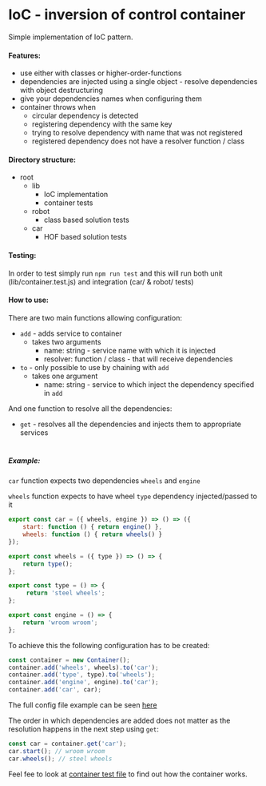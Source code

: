 # IoC - inversion of control container

Simple implementation of IoC pattern.

#### Features:
- use either with classes or higher-order-functions
- dependencies are injected using a single object - resolve dependencies with object destructuring
- give your dependencies names when configuring them
- container throws when
  - circular dependency is detected
  - registering dependency with the same key
  - trying to resolve dependency with name that was not registered
  - registered dependency does not have a resolver function / class
  
#### Directory structure:

- root
  - lib
    - IoC implementation
    - container tests
  - robot
    - class based solution tests
  - car
    - HOF based solution tests
    
#### Testing:

In order to test simply run `npm run test` and this will run both unit (lib/container.test.js) and integration (car/ & robot/ tests)

#### How to use:

There are two main functions allowing configuration:
- `add` - adds service to container 
  - takes two arguments
    - name: string - service name with which it is injected
    - resolver: function / class - that will receive dependencies
- `to` - only possible to use by chaining with `add`
  - takes one argument
    - name: string - service to which inject the dependency specified in `add`

And one function to resolve all the dependencies:
- `get` - resolves all the dependencies and injects them to appropriate services

#

##### *Example:*

`car` function expects two dependencies `wheels` and `engine`

`wheels` function expects to have wheel `type` dependency injected/passed to it

```javascript
export const car = ({ wheels, engine }) => () => ({
	start: function () { return engine() },
	wheels: function () { return wheels() }
});

export const wheels = ({ type }) => () => {
	return type();
};

export const type = () => {
	 return 'steel wheels';
};

export const engine = () => {
	return 'wroom wroom';
};
```

To achieve this the following configuration has to be created:

```javascript
const container = new Container();
container.add('wheels', wheels).to('car');
container.add('type', type).to('wheels');
container.add('engine', engine).to('car');
container.add('car', car);
```
The full config file example can be seen [here](https://github.com/matewilk/IoC/blob/master/car/car.container.config.js)

The order in which dependencies are added does not matter as the resolution happens in the next step using `get`:

```javascript
const car = container.get('car');
car.start(); // wroom wroom
car.wheels(); // steel wheels
```

Feel fee to look at [container test file](https://github.com/matewilk/IoC/blob/master/lib/container.test.js) to find out how the container works.
